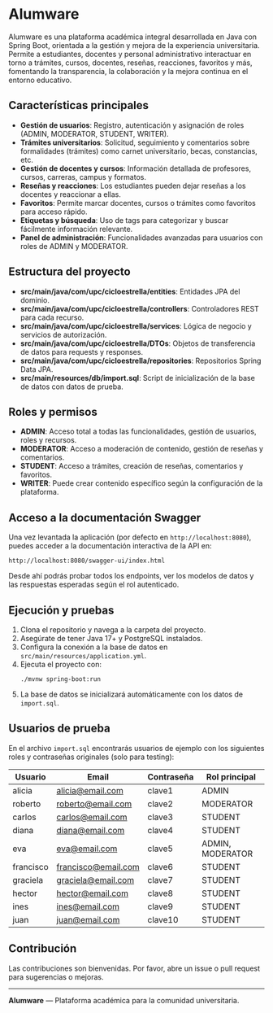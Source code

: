 # Alumware

Alumware es una plataforma académica integral desarrollada en Java con Spring Boot, orientada a la gestión y mejora de la experiencia universitaria. Permite a estudiantes, docentes y personal administrativo interactuar en torno a trámites, cursos, docentes, reseñas, reacciones, favoritos y más, fomentando la transparencia, la colaboración y la mejora continua en el entorno educativo.

## Características principales
- **Gestión de usuarios**: Registro, autenticación y asignación de roles (ADMIN, MODERATOR, STUDENT, WRITER).
- **Trámites universitarios**: Solicitud, seguimiento y comentarios sobre formalidades (trámites) como carnet universitario, becas, constancias, etc.
- **Gestión de docentes y cursos**: Información detallada de profesores, cursos, carreras, campus y formatos.
- **Reseñas y reacciones**: Los estudiantes pueden dejar reseñas a los docentes y reaccionar a ellas.
- **Favoritos**: Permite marcar docentes, cursos o trámites como favoritos para acceso rápido.
- **Etiquetas y búsqueda**: Uso de tags para categorizar y buscar fácilmente información relevante.
- **Panel de administración**: Funcionalidades avanzadas para usuarios con roles de ADMIN y MODERATOR.

## Estructura del proyecto
- **src/main/java/com/upc/cicloestrella/entities**: Entidades JPA del dominio.
- **src/main/java/com/upc/cicloestrella/controllers**: Controladores REST para cada recurso.
- **src/main/java/com/upc/cicloestrella/services**: Lógica de negocio y servicios de autorización.
- **src/main/java/com/upc/cicloestrella/DTOs**: Objetos de transferencia de datos para requests y responses.
- **src/main/java/com/upc/cicloestrella/repositories**: Repositorios Spring Data JPA.
- **src/main/resources/db/import.sql**: Script de inicialización de la base de datos con datos de prueba.

## Roles y permisos
- **ADMIN**: Acceso total a todas las funcionalidades, gestión de usuarios, roles y recursos.
- **MODERATOR**: Acceso a moderación de contenido, gestión de reseñas y comentarios.
- **STUDENT**: Acceso a trámites, creación de reseñas, comentarios y favoritos.
- **WRITER**: Puede crear contenido específico según la configuración de la plataforma.

## Acceso a la documentación Swagger
Una vez levantada la aplicación (por defecto en `http://localhost:8080`), puedes acceder a la documentación interactiva de la API en:

```
http://localhost:8080/swagger-ui/index.html
```

Desde ahí podrás probar todos los endpoints, ver los modelos de datos y las respuestas esperadas según el rol autenticado.

## Ejecución y pruebas
1. Clona el repositorio y navega a la carpeta del proyecto.
2. Asegúrate de tener Java 17+ y PostgreSQL instalados.
3. Configura la conexión a la base de datos en `src/main/resources/application.yml`.
4. Ejecuta el proyecto con:
   ```
   ./mvnw spring-boot:run
   ```
5. La base de datos se inicializará automáticamente con los datos de `import.sql`.

## Usuarios de prueba
En el archivo `import.sql` encontrarás usuarios de ejemplo con los siguientes roles y contraseñas originales (solo para testing):

| Usuario   | Email               | Contraseña | Rol principal         |
|-----------|---------------------|------------|----------------------|
| alicia    | alicia@email.com    | clave1     | ADMIN                |
| roberto   | roberto@email.com   | clave2     | MODERATOR            |
| carlos    | carlos@email.com    | clave3     | STUDENT              |
| diana     | diana@email.com     | clave4     | STUDENT              |
| eva       | eva@email.com       | clave5     | ADMIN, MODERATOR     |
| francisco | francisco@email.com | clave6     | STUDENT              |
| graciela  | graciela@email.com  | clave7     | STUDENT              |
| hector    | hector@email.com    | clave8     | STUDENT              |
| ines      | ines@email.com      | clave9     | STUDENT              |
| juan      | juan@email.com      | clave10    | STUDENT              |

## Contribución
Las contribuciones son bienvenidas. Por favor, abre un issue o pull request para sugerencias o mejoras.

---

**Alumware** — Plataforma académica para la comunidad universitaria.
